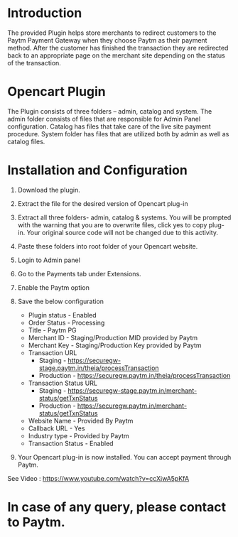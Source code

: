 # Introduction
The provided Plugin helps store merchants to redirect customers to the Paytm Payment Gateway when they choose Paytm as their payment method. After the customer has finished the transaction they are redirected back to an appropriate  page on the merchant site depending on the status of the transaction.

# Opencart Plugin
The Plugin consists of three folders – admin, catalog and system.
The admin folder consists of files that are responsible for Admin Panel configuration. Catalog has files that take care of the live site payment procedure. System folder has files that are utilized both by admin as well as catalog files.

# Installation and Configuration
  1. Download the plugin.
  2. Extract the file for the desired version of Opencart plug-in
  3. Extract all three folders- admin, catalog & systems. You will be prompted with the warning that you are to overwrite files, click yes to copy plug-in. Your original source code will not be changed due to this activity.
  4. Paste these folders into root folder of your Opencart website.
  5. Login to Admin panel
  6. Go to the Payments tab under Extensions.
  7. Enable the Paytm option
  8. Save the below configuration
      
      * Plugin status           - Enabled
      * Order Status            - Processing
      * Title                   - Paytm PG
      * Merchant ID             - Staging/Production MID provided by Paytm
      * Merchant Key            - Staging/Production Key provided by Paytm
      * Transaction URL         
        * Staging     - https://securegw-stage.paytm.in/theia/processTransaction
        * Production  - https://securegw.paytm.in/theia/processTransaction
      * Transaction Status URL  
        * Staging     - https://securegw-stage.paytm.in/merchant-status/getTxnStatus
        * Production  - https://securegw.paytm.in/merchant-status/getTxnStatus
      * Website Name            - Provided By Paytm
      * Callback URL            - Yes
      * Industry type           - Provided by Paytm
      * Transaction Status      - Enabled

  9. Your Opencart plug-in is now installed. You can accept payment through Paytm.

See Video : https://www.youtube.com/watch?v=ccXjwA5pKfA

# In case of any query, please contact to Paytm.